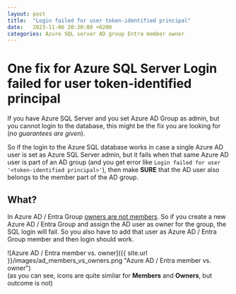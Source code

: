```yaml
---
layout: post
title:  "Login failed for user token-identified principal"
date:   2023-11-06 20:30:00 +0200
categories: Azure SQL server AD group Entra member owner
---
```

# One fix for Azure SQL Server Login failed for user token-identified principal

If you have Azure SQL Server and you set Azure AD Group as admin, but you cannot login to the database, this might be the fix you are looking for (*no guarantees are given*).

So if the login to the Azure SQL database works in case a single Azure AD user is set as Azure SQL Server admin, but it fails when that same Azure AD user is part of an AD group (and you get error like `Login failed for user '<token-identified principal>'`), then make **SURE** that the AD user also belongs to the member part of the AD group.

## What?

In Azure AD / Entra Group [owners are not members](https://learn.microsoft.com/en-us/answers/questions/1159925/deep-dive-needed-about-azure-ad-group-owners). So if you create a new Azure AD / Entra Group and assign the AD user as owner for the group, the SQL login will fail. So you also have to add that user as Azure AD / Entra Group member and then login should work.

![Azure AD / Entra member vs. owner]({{ site.url }}/images/ad_members_vs_owners.png "Azure AD / Entra member vs. owner")   
(as you can see, icons are quite similar for **Members** and **Owners**, but outcome is not)